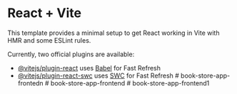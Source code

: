 # React + Vite

This template provides a minimal setup to get React working in Vite with HMR and some ESLint rules.

Currently, two official plugins are available:

- [@vitejs/plugin-react](https://github.com/vitejs/vite-plugin-react/blob/main/packages/plugin-react/README.md) uses [Babel](https://babeljs.io/) for Fast Refresh
- [@vitejs/plugin-react-swc](https://github.com/vitejs/vite-plugin-react-swc) uses [SWC](https://swc.rs/) for Fast Refresh
#   b o o k - s t o r e - a p p - f r o n t e d n  
 #   b o o k - s t o r e - a p p - f r o n t e n d  
 #   b o o k - s t o r e - a p p - f r o n t e n d 1  
 